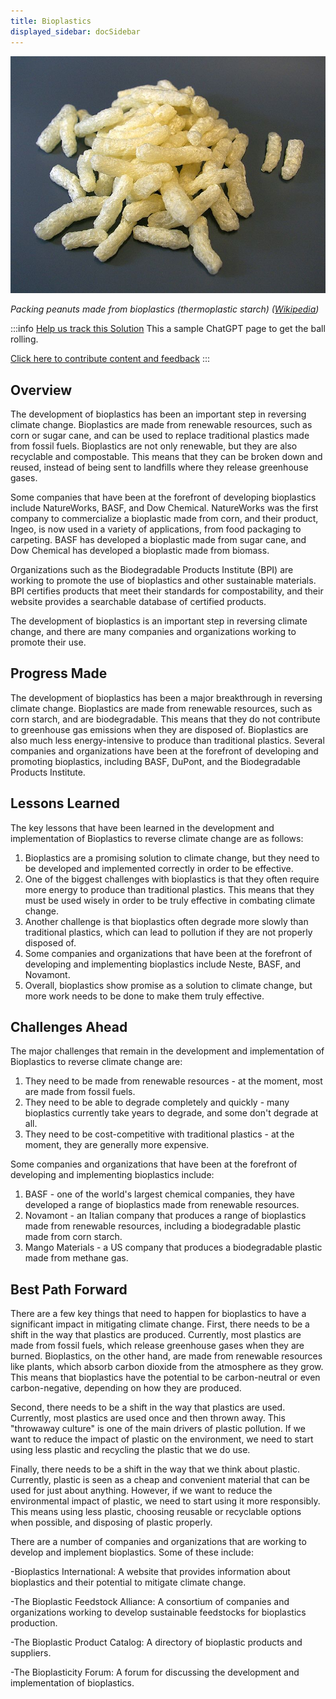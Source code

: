 ```yaml
---
title: Bioplastics
displayed_sidebar: docSidebar
---
```


![Packaging peanuts made from bioplastics (thermoplastic starch) ](../static/img/bioplastic-packing-peanuts.jpg)

_Packing peanuts made from bioplastics (thermoplastic starch) ([Wikipedia](https://commons.wikimedia.org/wiki/File:St%C3%A4rke-Packstoff_P%C3%B6mpel_CG.jpg))_

:::info [Help us track this Solution](contribute)
This a sample ChatGPT page to get the ball rolling.

[Click here to contribute content and feedback](contribute)
:::

## Overview

The development of bioplastics has been an important step in reversing climate change. Bioplastics are made from renewable resources, such as corn or sugar cane, and can be used to replace traditional plastics made from fossil fuels. Bioplastics are not only renewable, but they are also recyclable and compostable. This means that they can be broken down and reused, instead of being sent to landfills where they release greenhouse gases.

Some companies that have been at the forefront of developing bioplastics include NatureWorks, BASF, and Dow Chemical. NatureWorks was the first company to commercialize a bioplastic made from corn, and their product, Ingeo, is now used in a variety of applications, from food packaging to carpeting. BASF has developed a bioplastic made from sugar cane, and Dow Chemical has developed a bioplastic made from biomass.

Organizations such as the Biodegradable Products Institute (BPI) are working to promote the use of bioplastics and other sustainable materials. BPI certifies products that meet their standards for compostability, and their website provides a searchable database of certified products.

The development of bioplastics is an important step in reversing climate change, and there are many companies and organizations working to promote their use.

## Progress Made

The development of bioplastics has been a major breakthrough in reversing climate change. Bioplastics are made from renewable resources, such as corn starch, and are biodegradable. This means that they do not contribute to greenhouse gas emissions when they are disposed of. Bioplastics are also much less energy-intensive to produce than traditional plastics. Several companies and organizations have been at the forefront of developing and promoting bioplastics, including BASF, DuPont, and the Biodegradable Products Institute.

## Lessons Learned

The key lessons that have been learned in the development and implementation of Bioplastics to reverse climate change are as follows: 

1. Bioplastics are a promising solution to climate change, but they need to be developed and implemented correctly in order to be effective. 
2. One of the biggest challenges with bioplastics is that they often require more energy to produce than traditional plastics. This means that they must be used wisely in order to be truly effective in combating climate change. 
3. Another challenge is that bioplastics often degrade more slowly than traditional plastics, which can lead to pollution if they are not properly disposed of. 
4. Some companies and organizations that have been at the forefront of developing and implementing bioplastics include Neste, BASF, and Novamont. 
5. Overall, bioplastics show promise as a solution to climate change, but more work needs to be done to make them truly effective.

## Challenges Ahead

The major challenges that remain in the development and implementation of Bioplastics to reverse climate change are:

1. They need to be made from renewable resources - at the moment, most are made from fossil fuels.
2. They need to be able to degrade completely and quickly - many bioplastics currently take years to degrade, and some don't degrade at all.
3. They need to be cost-competitive with traditional plastics - at the moment, they are generally more expensive.

Some companies and organizations that have been at the forefront of developing and implementing bioplastics include:

1. BASF - one of the world's largest chemical companies, they have developed a range of bioplastics made from renewable resources.
2. Novamont - an Italian company that produces a range of bioplastics made from renewable resources, including a biodegradable plastic made from corn starch.
3. Mango Materials - a US company that produces a biodegradable plastic made from methane gas.

## Best Path Forward

There are a few key things that need to happen for bioplastics to have a significant impact in mitigating climate change. First, there needs to be a shift in the way that plastics are produced. Currently, most plastics are made from fossil fuels, which release greenhouse gases when they are burned. Bioplastics, on the other hand, are made from renewable resources like plants, which absorb carbon dioxide from the atmosphere as they grow. This means that bioplastics have the potential to be carbon-neutral or even carbon-negative, depending on how they are produced.

Second, there needs to be a shift in the way that plastics are used. Currently, most plastics are used once and then thrown away. This "throwaway culture" is one of the main drivers of plastic pollution. If we want to reduce the impact of plastic on the environment, we need to start using less plastic and recycling the plastic that we do use.

Finally, there needs to be a shift in the way that we think about plastic. Currently, plastic is seen as a cheap and convenient material that can be used for just about anything. However, if we want to reduce the environmental impact of plastic, we need to start using it more responsibly. This means using less plastic, choosing reusable or recyclable options when possible, and disposing of plastic properly.

There are a number of companies and organizations that are working to develop and implement bioplastics. Some of these include:

-Bioplastics International: A website that provides information about bioplastics and their potential to mitigate climate change.

-The Bioplastic Feedstock Alliance: A consortium of companies and organizations working to develop sustainable feedstocks for bioplastics production.

-The Bioplastic Product Catalog: A directory of bioplastic products and suppliers.

-The Bioplasticity Forum: A forum for discussing the development and implementation of bioplastics.
